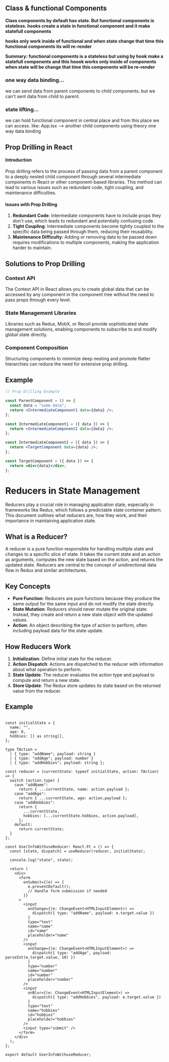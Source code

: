 ## Class & functional Components

**Class components by default has state. But functional components is stateless. hooks create a state in functional component and it make statefull components**

**hooks only work inside of functional and when state change that time this functional components its will re-render**

**Summary: functional components is a stateless but using by hook make a statefull components and this hoook works only inside of components when state will be change that time this components will be re-render**

### one way data binding...

we can send data from parent components to child components. but we can't sent data from child to parent.

### state lifting...

we can hold functional component in central place and from this place we can access. like: App.tsx --> another child components using theory one way data binding

## Prop Drilling in React

#### Introduction

Prop drilling refers to the process of passing data from a parent component to a deeply nested child component through several intermediate components in React or other component-based libraries. This method can lead to various issues such as redundant code, tight coupling, and maintenance difficulties.

#### Issues with Prop Drilling

1. **Redundant Code**: Intermediate components have to include props they don't use, which leads to redundant and potentially confusing code.
2. **Tight Coupling**: Intermediate components become tightly coupled to the specific data being passed through them, reducing their reusability.
3. **Maintenance Difficulty**: Adding or removing data to be passed down requires modifications to multiple components, making the application harder to maintain.

## Solutions to Prop Drilling

### Context API

The Context API in React allows you to create global data that can be accessed by any component in the component tree without the need to pass props through every level.

### State Management Libraries

Libraries such as Redux, MobX, or Recoil provide sophisticated state management solutions, enabling components to subscribe to and modify global state directly.

### Component Composition

Structuring components to minimize deep nesting and promote flatter hierarchies can reduce the need for extensive prop drilling.

## Example

```jsx
// Prop Drilling Example

const ParentComponent = () => {
  const data = "some data";
  return <IntermediateComponent1 data={data} />;
};

const IntermediateComponent1 = ({ data }) => {
  return <IntermediateComponent2 data={data} />;
};

const IntermediateComponent2 = ({ data }) => {
  return <TargetComponent data={data} />;
};

const TargetComponent = ({ data }) => {
  return <div>{data}</div>;
};
```

# Reducers in State Management

Reducers play a crucial role in managing application state, especially in frameworks like Redux, which follows a predictable state container pattern. This document outlines what reducers are, how they work, and their importance in maintaining application state.

## What is a Reducer?

A reducer is a pure function responsible for handling multiple state and changes to a specific slice of state. It takes the current state and an action as arguments, computes the new state based on the action, and returns the updated state. Reducers are central to the concept of unidirectional data flow in Redux and similar architectures.

## Key Concepts

- **Pure Function**: Reducers are pure functions because they produce the same output for the same input and do not modify the state directly.
- **State Mutation**: Reducers should never mutate the original state. Instead, they create and return a new state object with the updated values.
- **Action**: An object describing the type of action to perform, often including payload data for the state update.

## How Reducers Work

1. **Initialization**: Define initial state for the reducer.
2. **Action Dispatch**: Actions are dispatched to the reducer with information about what operation to perform.
3. **State Update**: The reducer evaluates the action type and payload to compute and return a new state.
4. **Store Update**: The Redux store updates its state based on the returned value from the reducer.

## Example

```import React, { useReducer, ChangeEvent } from "react";

const initialState = {
  name: "",
  age: 0,
  hobbies: [] as string[],
};

type TAction =
  | { type: "addName"; payload: string }
  | { type: "addAge"; payload: number }
  | { type: "addHobbies"; payload: string };

const reducer = (currentState: typeof initialState, action: TAction) => {
  switch (action.type) {
    case "addName":
      return { ...currentState, name: action.payload };
    case "addAge":
      return { ...currentState, age: action.payload };
    case "addHobbies":
      return {
        ...currentState,
        hobbies: [...currentState.hobbies, action.payload],
      };
    default:
      return currentState;
  }
};

const UserInfoWithuseReducer: React.FC = () => {
  const [state, dispatch] = useReducer(reducer, initialState);

  console.log("state", state);

  return (
    <div>
      <form
        onSubmit={(e) => {
          e.preventDefault();
          // Handle form submission if needed
        }}
      >
        <input
          onChange={(e: ChangeEvent<HTMLInputElement>) =>
            dispatch({ type: "addName", payload: e.target.value })
          }
          type="text"
          name="name"
          id="name"
          placeholder="name"
        />
        <input
          onChange={(e: ChangeEvent<HTMLInputElement>) =>
            dispatch({ type: "addAge", payload: parseInt(e.target.value, 10) })
          }
          type="number"
          name="number"
          id="number"
          placeholder="number"
        />
        <input
          onBlur={(e: ChangeEvent<HTMLInputElement>) =>
            dispatch({ type: "addHobbies", payload: e.target.value })
          }
          type="text"
          name="hobbies"
          id="hobbies"
          placeholder="hobbies"
        />
        <input type="submit" />
      </form>
    </div>
  );
};

export default UserInfoWithuseReducer;
```

